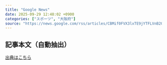 ```yaml
---
title: "Google News"
date: 2025-09-29 12:48:02 +0900
categories: ["スポーツ", "大阪府"]
source: "https://news.google.com/rss/articles/CBMif0FVX3lxTE9jYTFLVnB2OXU2bWFfS3FmZWt0WFhVb1F2OHF6NkE0ZVF1TlVTWktGSFJVRkpPeXBjWUNTUXZjSEN1WWtGbk1PRjdxUTZFMzV6d3c4SUJiNl8wTmRRbHpKc0E4SDl6elluaDVQUkU4aFR5Q2x2MWNjR0l1THEtcTA?oc=5"
---
```


## 記事本文（自動抽出）
<body class="y0K44d EA71Tc" id="readabilityBody"></body>

[出典はこちら](https://news.google.com/rss/articles/CBMif0FVX3lxTE9jYTFLVnB2OXU2bWFfS3FmZWt0WFhVb1F2OHF6NkE0ZVF1TlVTWktGSFJVRkpPeXBjWUNTUXZjSEN1WWtGbk1PRjdxUTZFMzV6d3c4SUJiNl8wTmRRbHpKc0E4SDl6elluaDVQUkU4aFR5Q2x2MWNjR0l1THEtcTA?oc=5)
